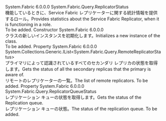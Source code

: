 <Type Name="PrimaryReplicatorStatus" FullName="System.Fabric.Query.PrimaryReplicatorStatus">
  <TypeSignature Language="C#" Value="public sealed class PrimaryReplicatorStatus : System.Fabric.Query.ReplicatorStatus" />
  <TypeSignature Language="ILAsm" Value=".class public auto ansi sealed beforefieldinit PrimaryReplicatorStatus extends System.Fabric.Query.ReplicatorStatus" />
  <TypeSignature Language="DocId" Value="T:System.Fabric.Query.PrimaryReplicatorStatus" />
  <TypeSignature Language="VB.NET" Value="Public NotInheritable Class PrimaryReplicatorStatus&#xA;Inherits ReplicatorStatus" />
  <TypeSignature Language="F#" Value="type PrimaryReplicatorStatus = class&#xA;    inherit ReplicatorStatus" />
  <AssemblyInfo>
    <AssemblyName>System.Fabric</AssemblyName>
    <AssemblyVersion>6.0.0.0</AssemblyVersion>
  </AssemblyInfo>
  <Base>
    <BaseTypeName>System.Fabric.Query.ReplicatorStatus</BaseTypeName>
  </Base>
  <Interfaces />
  <Docs>
    <summary>
      <para><span data-ttu-id="056be-101">機能しているときに、Service Fabric レプリケーターに関する統計情報を提供する<see cref="F:System.Fabric.ReplicaRole.Primary" />ロール。</span><span class="sxs-lookup"><span data-stu-id="056be-101">Provides statistics about the Service Fabric Replicator, when it is functioning in a <see cref="F:System.Fabric.ReplicaRole.Primary" /> role.</span></span></para>
    </summary>
    <remarks>To be added.</remarks>
  </Docs>
  <Members>
    <Member MemberName=".ctor">
      <MemberSignature Language="C#" Value="public PrimaryReplicatorStatus ();" />
      <MemberSignature Language="ILAsm" Value=".method public hidebysig specialname rtspecialname instance void .ctor() cil managed" />
      <MemberSignature Language="DocId" Value="M:System.Fabric.Query.PrimaryReplicatorStatus.#ctor" />
      <MemberSignature Language="VB.NET" Value="Public Sub New ()" />
      <MemberType>Constructor</MemberType>
      <AssemblyInfo>
        <AssemblyName>System.Fabric</AssemblyName>
        <AssemblyVersion>6.0.0.0</AssemblyVersion>
      </AssemblyInfo>
      <Parameters />
      <Docs>
        <summary>
          <para><span data-ttu-id="056be-102"><see cref="T:System.Fabric.Query.PrimaryReplicatorStatus" /> クラスの新しいインスタンスを初期化します。</span><span class="sxs-lookup"><span data-stu-id="056be-102">Initializes a new instance of the <see cref="T:System.Fabric.Query.PrimaryReplicatorStatus" /> class.</span></span></para>
        </summary>
        <remarks>To be added.</remarks>
      </Docs>
    </Member>
    <Member MemberName="RemoteReplicators">
      <MemberSignature Language="C#" Value="public System.Collections.Generic.IList&lt;System.Fabric.Query.RemoteReplicatorStatus&gt; RemoteReplicators { get; }" />
      <MemberSignature Language="ILAsm" Value=".property instance class System.Collections.Generic.IList`1&lt;class System.Fabric.Query.RemoteReplicatorStatus&gt; RemoteReplicators" />
      <MemberSignature Language="DocId" Value="P:System.Fabric.Query.PrimaryReplicatorStatus.RemoteReplicators" />
      <MemberSignature Language="VB.NET" Value="Public ReadOnly Property RemoteReplicators As IList(Of RemoteReplicatorStatus)" />
      <MemberSignature Language="F#" Value="member this.RemoteReplicators : System.Collections.Generic.IList&lt;System.Fabric.Query.RemoteReplicatorStatus&gt;" Usage="System.Fabric.Query.PrimaryReplicatorStatus.RemoteReplicators" />
      <MemberType>Property</MemberType>
      <AssemblyInfo>
        <AssemblyName>System.Fabric</AssemblyName>
        <AssemblyVersion>6.0.0.0</AssemblyVersion>
      </AssemblyInfo>
      <ReturnValue>
        <ReturnType>System.Collections.Generic.IList&lt;System.Fabric.Query.RemoteReplicatorStatus&gt;</ReturnType>
      </ReturnValue>
      <Docs>
        <summary>
          <para><span data-ttu-id="056be-103">プライマリによって認識されているすべてのセカンダリ レプリカの状態を取得します。</span><span class="sxs-lookup"><span data-stu-id="056be-103">Gets the status of all the secondary replicas that the primary is aware of.</span></span></para>
        </summary>
        <value>
          <para><span data-ttu-id="056be-104">リモートのレプリケーターの一覧。</span><span class="sxs-lookup"><span data-stu-id="056be-104">The list of remote replicators.</span></span></para>
        </value>
        <remarks>To be added.</remarks>
      </Docs>
    </Member>
    <Member MemberName="ReplicationQueueStatus">
      <MemberSignature Language="C#" Value="public System.Fabric.Query.ReplicatorQueueStatus ReplicationQueueStatus { get; }" />
      <MemberSignature Language="ILAsm" Value=".property instance class System.Fabric.Query.ReplicatorQueueStatus ReplicationQueueStatus" />
      <MemberSignature Language="DocId" Value="P:System.Fabric.Query.PrimaryReplicatorStatus.ReplicationQueueStatus" />
      <MemberSignature Language="VB.NET" Value="Public ReadOnly Property ReplicationQueueStatus As ReplicatorQueueStatus" />
      <MemberSignature Language="F#" Value="member this.ReplicationQueueStatus : System.Fabric.Query.ReplicatorQueueStatus" Usage="System.Fabric.Query.PrimaryReplicatorStatus.ReplicationQueueStatus" />
      <MemberType>Property</MemberType>
      <AssemblyInfo>
        <AssemblyName>System.Fabric</AssemblyName>
        <AssemblyVersion>6.0.0.0</AssemblyVersion>
      </AssemblyInfo>
      <ReturnValue>
        <ReturnType>System.Fabric.Query.ReplicatorQueueStatus</ReturnType>
      </ReturnValue>
      <Docs>
        <summary>
          <para><span data-ttu-id="056be-105">レプリケーション キューの状態を取得します。</span><span class="sxs-lookup"><span data-stu-id="056be-105">Gets the status of the Replication queue.</span></span></para>
        </summary>
        <value>
          <para><span data-ttu-id="056be-106">レプリケーション キューの状態。</span><span class="sxs-lookup"><span data-stu-id="056be-106">The status of the replication queue.</span></span></para>
        </value>
        <remarks>To be added.</remarks>
      </Docs>
    </Member>
  </Members>
</Type>